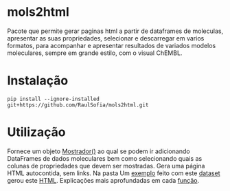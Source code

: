 # mols2html
Pacote que permite gerar paginas html a partir de dataframes de moleculas, apresentar as suas propriedades, selecionar e descarregar em varios formatos, para acompanhar e apresentar resultados de variados modelos moleculares, sempre em grande estilo, com o visual ChEMBL.

# Instalação
```pip install --ignore-installed git+https://github.com/RaulSofia/mols2html.git```

# Utilização
Fornece um objeto [Mostrador()](/mols2html/mostrador.py) ao qual se podem ir adicionando DataFrames de dados moleculares bem como selecionando quais as colunas de propriedades que devem ser mostradas. Gera uma página HTML autocontida, sem links. Na pasta Um [exemplo](/examples/EXEMPLO.py) feito com este [dataset](/examples/dataset_teste.csv) gerou este [HTML](/examples/Resultados.html). Explicações mais aprofundadas em cada [função](/mols2html/mostrador.py).
